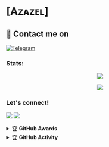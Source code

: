 # [Aᴢᴀᴢᴇʟ]

## 📨 Contact me on
 [![Telegram](https://img.shields.io/badge/telegram-1b77FF.svg?style=for-the-badge&logo=telegram)](https://t.me/Robotikaazazel) 
<br>

### Stats:
<p align="center"><a href="https://github.com/Robotikaazazel"><img src="https://github-readme-stats.vercel.app/api?username=Robotikaazazel &show_icons=true&theme=radical"></a></p>
<p align="center"><a href="https://github.com/Onlymeriz"><img src="https://github-readme-stats.vercel.app/api/top-langs/?username=Onlymeriz&theme=radical&layout=compact"></a></p> 

### Let's connect!
<p>
    <a href="https://t.me/Robotikaazazel" target="blank"><img src="https://img.shields.io/badge/@Robotikaazazel-30302f?style=flat&logo=telegram" /></a>
    <a href="https://instagram.com/ranandam_" target="blank"><img src="https://img.shields.io/badge/@ranandam_-30302f?style=flat&logo=instagram" /></a>
</p>
<details>
    <summary>&#127942 <b>GitHub Awards</b></summary><br/>

![Github Trophy](https://github-profile-trophy.vercel.app/?username=phaticusthiccy)

</details>

<details>
    <summary>&#127942 <b>GitHub Activity</b></summary><br/>

![Metrics](https://metrics.lecoq.io/Onlymeriz?template=classic&repositories.forks=true&languages=1&languages.colors=github&languages.threshold=0%25&config.timezone=Asia%2FJakarta)

</details>
